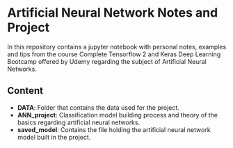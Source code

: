 # Artificial Neural Network Notes and Project

In this repository contains a jupyter notebook with personal notes, examples and tips from the course Complete Tensorflow 2 and Keras Deep Learning Bootcamp offered by Udemy regarding the subject of Artificial Neural Networks.

## Content
- **DATA**: Folder that contains the data used for the project.
- **ANN_project**: Classification model building process and theory of the basics regarding artificial neural networks.
- **saved_model**: Contains the file holding the artificial neural network model built in the project.
